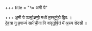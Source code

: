 +++
title = "१० अमी ये"

+++
अ॒मी ये पञ्चो॒क्षणो॒ मध्ये॑ त॒स्थुर्म॒हो दि॒वः ।  
दे॒व॒त्रा नु प्र॒वाच्यं॑ सध्रीची॒ना नि वा॑वृतुर्वि॒त्तं मे॑ अ॒स्य रो॑दसी ॥